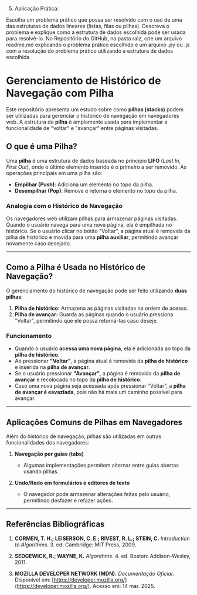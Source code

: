 5. Aplicação Prática:

Escolha um problema prático que possa ser resolvido com o uso de uma das estruturas de dados lineares (listas, filas ou pilhas).
Descreva o problema e explique como a estrutura de dados escolhida pode ser usada para resolvê-lo.
No Repositório do GitHub, na pasta raiz, crie um arquivo readme.md explicando o problema prático escolhido e um arquivo .py ou .js com a resolução do problema prático utilizando a estrutura de dados escolhida.


# Gerenciamento de Histórico de Navegação com Pilha  

Este repositório apresenta um estudo sobre como **pilhas (stacks)** podem ser utilizadas para gerenciar o histórico de navegação em navegadores web. A estrutura de **pilha** é amplamente usada para implementar a funcionalidade de "voltar" e "avançar" entre páginas visitadas.  

## O que é uma Pilha?  

Uma **pilha** é uma estrutura de dados baseada no princípio **LIFO** (*Last In, First Out*), onde o último elemento inserido é o primeiro a ser removido. As operações principais em uma pilha são:  

- **Empilhar (Push)**: Adiciona um elemento no topo da pilha.  
- **Desempilhar (Pop)**: Remove e retorna o elemento no topo da pilha.  

### Analogia com o Histórico de Navegação  

Os navegadores web utilizam pilhas para armazenar páginas visitadas. Quando o usuário navega para uma nova página, ela é empilhada no histórico. Se o usuário clicar no botão "Voltar", a página atual é removida da pilha de histórico e movida para uma **pilha auxiliar**, permitindo avançar novamente caso desejado.  

---

## Como a Pilha é Usada no Histórico de Navegação?  

O gerenciamento do histórico de navegação pode ser feito utilizando **duas pilhas**:  

1. **Pilha de histórico:** Armazena as páginas visitadas na ordem de acesso.  
2. **Pilha de avançar:** Guarda as páginas quando o usuário pressiona "Voltar", permitindo que ele possa retorná-las caso deseje.  

### Funcionamento  

- Quando o usuário **acessa uma nova página**, ela é adicionada ao topo da **pilha de histórico**.  
- Ao pressionar **"Voltar"**, a página atual é removida da **pilha de histórico** e inserida na **pilha de avançar**.  
- Se o usuário pressionar **"Avançar"**, a página é removida da **pilha de avançar** e recolocada no topo da **pilha de histórico**.  
- Caso uma nova página seja acessada após pressionar "Voltar", a **pilha de avançar é esvaziada**, pois não há mais um caminho possível para avançar.  

---

## Aplicações Comuns de Pilhas em Navegadores  

Além do histórico de navegação, pilhas são utilizadas em outras funcionalidades dos navegadores:  

1. **Navegação por guias (tabs)**  
   - Algumas implementações permitem alternar entre guias abertas usando pilhas.  

2. **Undo/Redo em formulários e editores de texto**  
   - O navegador pode armazenar alterações feitas pelo usuário, permitindo desfazer e refazer ações.   

---

## Referências Bibliográficas  

1. **CORMEN, T. H.; LEISERSON, C. E.; RIVEST, R. L.; STEIN, C.** _Introduction to Algorithms_. 3. ed. Cambridge: MIT Press, 2009.

2. **SEDGEWICK, R.; WAYNE, K.** _Algorithms_. 4. ed. Boston: Addison-Wesley, 2011. 

3. **MOZILLA DEVELOPER NETWORK (MDN).** _Documentação Oficial_. Disponível em: [https://developer.mozilla.org/](https://developer.mozilla.org/). Acesso em: 14 mar. 2025.